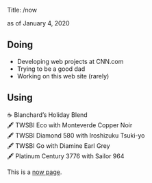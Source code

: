 Title: /now

<p class="page-meta">as of January 4, 2020</p>

## Doing

  * Developing web projects at CNN.com
  * Trying to be a good dad
  * Working on this web site (rarely)


## Using

☕️ Blanchard’s Holiday Blend    
🖋 TWSBI Eco with Monteverde Copper Noir  
🖋 TWSBI Diamond 580 with Iroshizuku Tsuki-yo  
🖋 TWSBI Go with Diamine Earl Grey  
🖋 Platinum Century 3776 with Sailor 964



<footer>
    <p class="page-meta">This is a <a href="https://nownownow.com/about">now page</a>.</p>
</footer>
